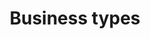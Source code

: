 ---
title: Business types
longTitle: 'Business types'
tags:
- gccommon
relatedTerm:
- "[[Franchises Sole proprietorships Businesses]]"
use:
- "[[Type of business]]"
---